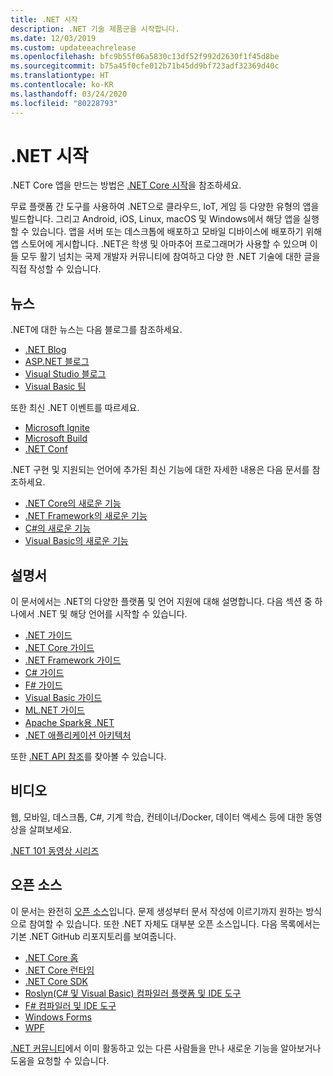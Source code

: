 ```yaml
---
title: .NET 시작
description: .NET 기술 제품군을 시작합니다.
ms.date: 12/03/2019
ms.custom: updateeachrelease
ms.openlocfilehash: bfc9b55f06a5830c13df52f992d2630f1f45d8be
ms.sourcegitcommit: b75a45f0cfe012b71b45dd9bf723adf32369d40c
ms.translationtype: HT
ms.contentlocale: ko-KR
ms.lasthandoff: 03/24/2020
ms.locfileid: "80228793"
---
```

# <a name="welcome-to-net"></a>.NET 시작

.NET Core 앱을 만드는 방법은 [.NET Core 시작](core/get-started.md)을 참조하세요.

무료 플랫폼 간 도구를 사용하여 .NET으로 클라우드, IoT, 게임 등 다양한 유형의 앱을 빌드합니다. 그리고 Android, iOS, Linux, macOS 및 Windows에서 해당 앱을 실행할 수 있습니다. 앱을 서버 또는 데스크톱에 배포하고 모바일 디바이스에 배포하기 위해 앱 스토어에 게시합니다. .NET은 학생 및 아마추어 프로그래머가 사용할 수 있으며 이들 모두 활기 넘치는 국제 개발자 커뮤니티에 참여하고 다양 한 .NET 기술에 대한 글을 직접 작성할 수 있습니다.

## <a name="news"></a>뉴스

.NET에 대한 뉴스는 다음 블로그를 참조하세요.

- [.NET Blog](https://devblogs.microsoft.com/dotnet/)
- [ASP.NET 블로그](https://devblogs.microsoft.com/aspnet/)
- [Visual Studio 블로그](https://devblogs.microsoft.com/visualstudio/)
- [Visual Basic 팀](https://devblogs.microsoft.com/vbteam/)

또한 최신 .NET 이벤트를 따르세요.

- [Microsoft Ignite](https://www.microsoft.com/ignite)
- [Microsoft Build](https://www.microsoft.com/build)
- [.NET Conf](https://www.dotnetconf.net/)

.NET 구현 및 지원되는 언어에 추가된 최신 기능에 대한 자세한 내용은 다음 문서를 참조하세요.

- [.NET Core의 새로운 기능](core/whats-new/index.md)
- [.NET Framework의 새로운 기능](framework/whats-new/index.md)
- [C#의 새로운 기능](csharp/whats-new/index.md)
- [Visual Basic의 새로운 기능](visual-basic/getting-started/whats-new.md)

## <a name="documentation"></a>설명서

이 문서에서는 .NET의 다양한 플랫폼 및 언어 지원에 대해 설명합니다. 다음 섹션 중 하나에서 .NET 및 해당 언어를 시작할 수 있습니다.

- [.NET 가이드](standard/index.md)
- [.NET Core 가이드](core/index.md)
- [.NET Framework 가이드](framework/index.yml)
- [C# 가이드](csharp/index.yml)
- [F# 가이드](fsharp/index.yml)
- [Visual Basic 가이드](visual-basic/index.yml)
- [ML.NET 가이드](machine-learning/index.yml)
- [Apache Spark용 .NET](spark/index.yml)
- [.NET 애플리케이션 아키텍처](architecture/index.yml)

또한 [.NET API 참조](/dotnet/api)를 찾아볼 수 있습니다.

## <a name="videos"></a>비디오

웹, 모바일, 데스크톱, C#, 기계 학습, 컨테이너/Docker, 데이터 액세스 등에 대한 동영상을 살펴보세요.

[.NET 101 동영상 시리즈](https://dotnet.microsoft.com/learn/videos)

## <a name="open-source"></a>오픈 소스

이 문서는 완전히 [오픈 소스](https://github.com/dotnet/docs)입니다. 문제 생성부터 문서 작성에 이르기까지 원하는 방식으로 참여할 수 있습니다. 또한 .NET 자체도 대부분 오픈 소스입니다. 다음 목록에서는 기본 .NET GitHub 리포지토리를 보여줍니다.

- [.NET Core 홈](https://github.com/dotnet/core)
- [.NET Core 런타임](https://github.com/dotnet/runtime)
- [.NET Core SDK](https://github.com/dotnet/sdk)
- [Roslyn(C# 및 Visual Basic) 컴파일러 플랫폼 및 IDE 도구](https://github.com/dotnet/roslyn)
- [F# 컴파일러 및 IDE 도구](https://github.com/dotnet/fsharp)
- [Windows Forms](https://github.com/dotnet/winforms)
- [WPF](https://github.com/dotnet/wpf)

[.NET 커뮤니티](https://dotnet.microsoft.com/platform/community)에서 이미 활동하고 있는 다른 사람들을 만나 새로운 기능을 알아보거나 도움을 요청할 수 있습니다.
